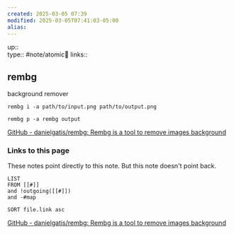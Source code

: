 ```yaml
---
created: 2025-03-05 07:39
modified: 2025-03-05T07:41:03-05:00
alias: 
---
```

up::  
type:: #note/atomic🌳 
links::
## rembg

background remover

```
rembg i -a path/to/input.png path/to/output.png
```

```
rembg p -a rembg output
```
[GitHub - danielgatis/rembg: Rembg is a tool to remove images background](https://github.com/danielgatis/rembg)



### Links to this page
These notes point directly to this note. But this note doesn't point back.
```dataview
LIST
FROM [[#]]
and !outgoing([[#]])
and -#map

SORT file.link asc
```





[GitHub - danielgatis/rembg: Rembg is a tool to remove images background](https://github.com/danielgatis/rembg)